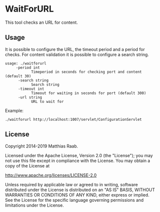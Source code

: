 WaitForURL
=========================

This tool checks an URL for content.

Usage
-------------------------
It is possible to configure the URL, the timeout period and a period for checks.
For content validation it is possible to configure a search string.

    usage: ./waitforurl
         -period int
                Timeperiod in seconds for checking port and content (default 30)
          -search string
                Search string
          -timeout int
                Timeout for waiting in seconds for port (default 300)
          -url string
                URL to wait for

    
Example:

    ./waitforurl http://localhost:1007/servlet/ConfigurationServlet


License
------------
Copyright 2014-2019 Matthias Raab.

Licensed under the Apache License, Version 2.0 (the "License"); you may not use this file except in compliance with the License. You may obtain a copy of the License at

http://www.apache.org/licenses/LICENSE-2.0

Unless required by applicable law or agreed to in writing, software distributed under the License is distributed on an "AS IS" BASIS, WITHOUT WARRANTIES OR CONDITIONS OF ANY KIND, either express or implied. See the License for the specific language governing permissions and limitations under the License.
